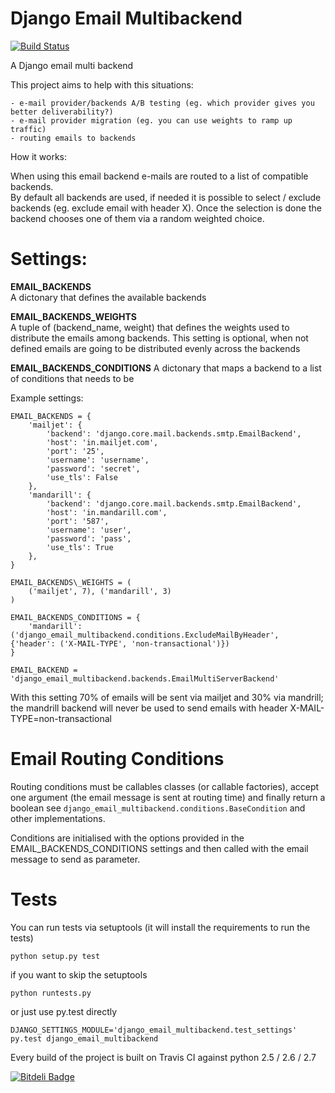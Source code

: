 Django Email Multibackend
=========================

[![Build Status](https://travis-ci.org/tbarbugli/django_email_multibackend.png?cache=0)](https://travis-ci.org/tbarbugli/django_email_multibackend)

A Django email multi backend

This project aims to help with this situations:

    - e-mail provider/backends A/B testing (eg. which provider gives you better deliverability?)
    - e-mail provider migration (eg. you can use weights to ramp up traffic)
    - routing emails to backends

How it works:

When using this email backend e-mails are routed to a list of compatible backends.   
By default all backends are used, if needed it is possible to select / exclude backends (eg. exclude email with header X). 
Once the selection is done the backend chooses one of them via a random weighted choice.

Settings:
=========


**EMAIL\_BACKENDS**  
A dictonary that defines the available backends

**EMAIL\_BACKENDS\_WEIGHTS**  
A tuple of (backend_name, weight) that defines the weights used to distribute
the emails among backends.
This setting is optional, when not defined emails are going to be distributed evenly
across the backends

**EMAIL\_BACKENDS\_CONDITIONS** 
A dictonary that maps a backend to a list of conditions that needs to be 


Example settings:

    EMAIL_BACKENDS = {
        'mailjet': {
            'backend': 'django.core.mail.backends.smtp.EmailBackend',
            'host': 'in.mailjet.com',
            'port': '25',
            'username': 'username',
            'password': 'secret',
            'use_tls': False
        },
        'mandarill': {
            'backend': 'django.core.mail.backends.smtp.EmailBackend',
            'host': 'in.mandarill.com',
            'port': '587',
            'username': 'user',
            'password': 'pass',
            'use_tls': True
        },
    }

    EMAIL_BACKENDS\_WEIGHTS = (
        ('mailjet', 7), ('mandarill', 3)
    )

    EMAIL_BACKENDS_CONDITIONS = {
        'mandarill': ('django_email_multibackend.conditions.ExcludeMailByHeader', {'header': ('X-MAIL-TYPE', 'non-transactional')})
    }

    EMAIL_BACKEND = 'django_email_multibackend.backends.EmailMultiServerBackend'


With this setting 70% of emails will be sent via mailjet and 30% via mandrill; the mandrill backend will never be used to send emails with header 
X-MAIL-TYPE=non-transactional


Email Routing Conditions
========================

Routing conditions must be callables classes (or callable factories), accept one argument (the email message is sent at routing time) and finally return a boolean see `django_email_multibackend.conditions.BaseCondition` and other implementations.

Conditions are initialised with the options provided in the EMAIL\_BACKENDS\_CONDITIONS settings and then called with the email message to send as parameter.


Tests
=====

You can run tests via setuptools (it will install the requirements to run the tests)    

` python setup.py test `

if you want to skip the setuptools  

` python runtests.py `

or just use py.test directly    

` DJANGO_SETTINGS_MODULE='django_email_multibackend.test_settings' py.test django_email_multibackend `

Every build of the project is built on Travis CI against python 2.5 / 2.6 / 2.7


[![Bitdeli Badge](https://d2weczhvl823v0.cloudfront.net/tbarbugli/django_email_multibackend/trend.png)](https://bitdeli.com/free "Bitdeli Badge")

